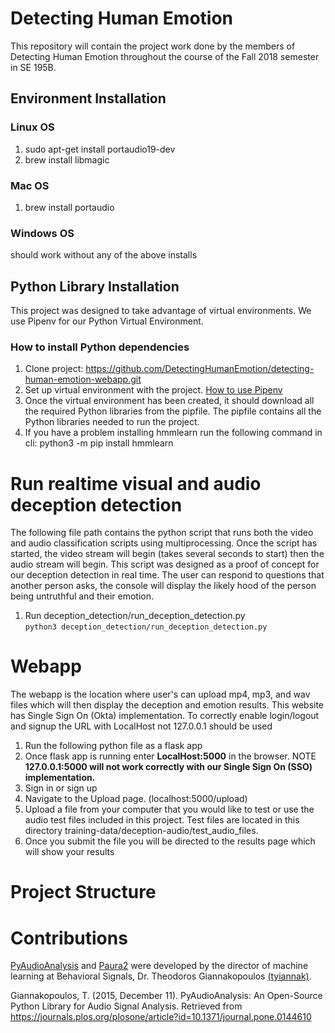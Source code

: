 # Detecting Human Emotion
This repository will contain the project work done by the members of Detecting Human Emotion throughout the course of the Fall 2018 semester in SE 195B.


## Environment Installation 
### Linux OS
1. sudo apt-get install portaudio19-dev
2. brew install libmagic

### Mac OS
1. brew install portaudio

### Windows OS
should work without any of the above installs

## Python Library Installation
This project was designed to take advantage of virtual environments. We use Pipenv for our Python Virtual Environment. 

### How to install Python dependencies 

1. Clone project: https://github.com/DetectingHumanEmotion/detecting-human-emotion-webapp.git
2. Set up virtual environment with the project. [How to use Pipenv](https://github.com/DetectingHumanEmotion/detecting-human-emotion-webapp/wiki)
3. Once the virtual environment has been created, it should download all the required Python libraries from the pipfile. The pipfile contains all the Python libraries needed to run the project.
4. If you have a problem installing hmmlearn run the following command in cli:
python3 -m pip install hmmlearn



# Run realtime visual and audio deception detection
The following file path contains the python script that runs both the video and audio classification scripts using multiprocessing. Once the script has started, the video stream will begin (takes several seconds to start) then the audio stream will begin. This script was designed as a proof of concept for our deception detection in real time. The user can respond to questions that another person asks, the console will display the likely hood of the person being untruthful and their emotion.
1. Run deception_detection/run_deception_detection.py <br/>
        `python3 deception_detection/run_deception_detection.py`


# Webapp
The webapp is the location where user's can upload mp4, mp3, and wav files which will then display the deception and emotion results. This website has Single Sign On (Okta) implementation. To correctly enable login/logout and signup the URL with LocalHost not 127.0.0.1 should be used

1. Run the following python file as a flask app
2. Once flask app is running enter **LocalHost:5000** in the browser. NOTE **127.0.0.1:5000 will not work correctly with our Single Sign On (SSO) implementation.**
3. Sign in or sign up 
4. Navigate to the Upload page. (localhost:5000/upload)
5. Upload a file from your computer that you would like to test or use the audio test files included in this project. Test files are located in this directory training-data/deception-audio/test_audio_files.
6. Once you submit the file you will be directed to the results page which will show your results

# Project Structure 


# Contributions
[PyAudioAnalysis](https://github.com/tyiannak/pyAudioAnalysis) and [Paura2](https://github.com/tyiannak/paura) were developed by the director of machine learning at Behavioral Signals, Dr. Theodoros Giannakopoulos [(tyiannak)](https://github.com/tyiannak).


Giannakopoulos, T. (2015, December 11). PyAudioAnalysis: An Open-Source Python Library for Audio Signal Analysis. Retrieved from https://journals.plos.org/plosone/article?id=10.1371/journal.pone.0144610

